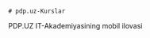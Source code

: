                                                                                                                                                                                                                                                                                                                                                                                                                                                                                                                                                                                                                                       # pdp.uz-Kurslar
PDP.UZ IT-Akademiyasining mobil ilovasi
